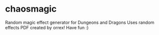 # chaosmagic
Random magic effect generator for Dungeons and Dragons
Uses random effects PDF created by orrex!
Have fun :)
